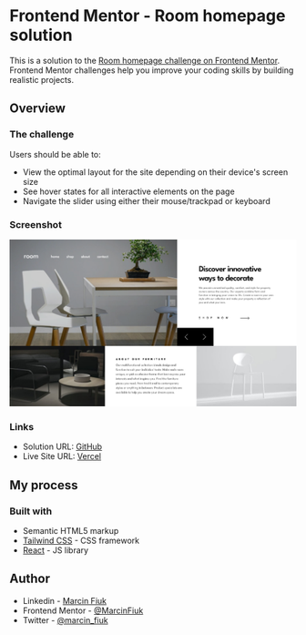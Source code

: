 # Frontend Mentor - Room homepage solution

This is a solution to the [Room homepage challenge on Frontend Mentor](https://www.frontendmentor.io/challenges/room-homepage-BtdBY_ENq). Frontend Mentor challenges help you improve your coding skills by building realistic projects.

## Overview

### The challenge

Users should be able to:

-   View the optimal layout for the site depending on their device's screen size
-   See hover states for all interactive elements on the page
-   Navigate the slider using either their mouse/trackpad or keyboard

### Screenshot

![Screenshot](./Screenshot-ROOM.png)

### Links

-   Solution URL: [GitHub](https://github.com/MarcinFiuk/ROOM-homepage-frontendmentoror)
-   Live Site URL: [Vercel](https://room-homepage-frontendmentoror.vercel.app/)

## My process

### Built with

-   Semantic HTML5 markup
-   [Tailwind CSS](https://tailwindcss.com/) - CSS framework
-   [React](https://reactjs.org/) - JS library

## Author

-   Linkedin - [Marcin Fiuk](https://www.linkedin.com/in/marcin-fiuk-0b498b241/)
-   Frontend Mentor - [@MarcinFiuk](https://www.frontendmentor.io/profile/MarcinFiuk)
-   Twitter - [@marcin_fiuk](https://twitter.com/marcin_fiuk)
